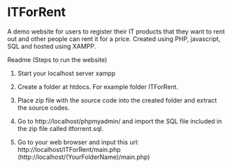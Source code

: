 # ITForRent
A demo website for users to register their IT products that they want to rent out and other people can rent it for a price.
Created using PHP, javascript, SQL and hosted using XAMPP. 

Readme (Steps to run the website)
1.	Start your localhost server xampp 
2.	Create a folder at htdocs. For example folder ITForRent.
3.	Place zip file with the source code into the created folder and extract the source codes.
4.	Go to http://localhost/phpmyadmin/  and import the SQL file included in the zip file called itforrent.sql.
 
5.	Go to your web browser and input this url: http://localhost/ITForRent/main.php (http://localhost/(YourFolderName)/main.php)
